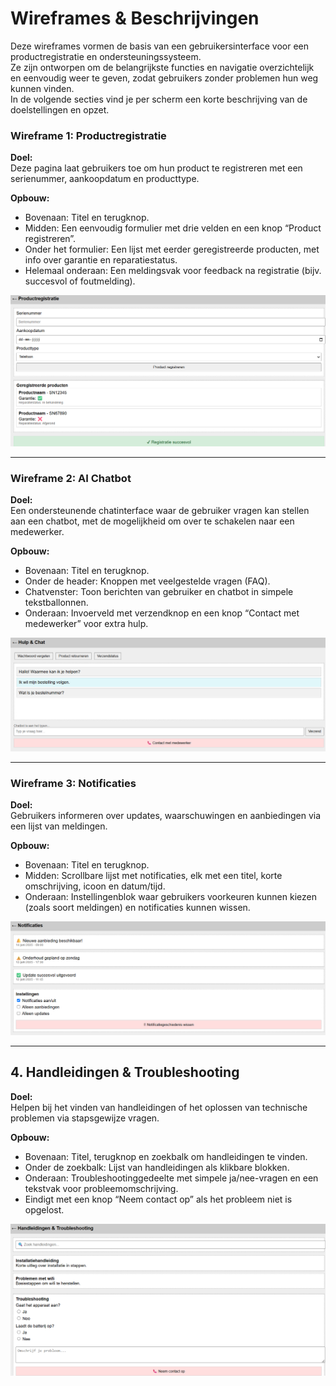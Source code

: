 # Wireframes & Beschrijvingen

Deze wireframes vormen de basis van een gebruikersinterface voor een productregistratie en ondersteuningssysteem.  
Ze zijn ontworpen om de belangrijkste functies en navigatie overzichtelijk en eenvoudig weer te geven, zodat gebruikers zonder problemen hun weg kunnen vinden.  
In de volgende secties vind je per scherm een korte beschrijving van de doelstellingen en opzet.

### Wireframe 1: Productregistratie

**Doel:**  
Deze pagina laat gebruikers toe om hun product te registreren met een serienummer, aankoopdatum en producttype.

**Opbouw:**  
- Bovenaan: Titel en terugknop.  
- Midden: Een eenvoudig formulier met drie velden en een knop “Product registreren”.  
- Onder het formulier: Een lijst met eerder geregistreerde producten, met info over garantie en reparatiestatus.  
- Helemaal onderaan: Een meldingsvak voor feedback na registratie (bijv. succesvol of foutmelding).
  
![Productregristratie](Wireframe_Productregistratie.png)



___
### Wireframe 2: AI Chatbot

**Doel:**  
Een ondersteunende chatinterface waar de gebruiker vragen kan stellen aan een chatbot, met de mogelijkheid om over te schakelen naar een medewerker.

**Opbouw:**  
- Bovenaan: Titel en terugknop.  
- Onder de header: Knoppen met veelgestelde vragen (FAQ).  
- Chatvenster: Toon berichten van gebruiker en chatbot in simpele tekstballonnen.    
- Onderaan: Invoerveld met verzendknop en een knop “Contact met medewerker” voor extra hulp.  

![Hulp](Wireframe_Chatbot.png)

___
### Wireframe 3: Notificaties

**Doel:**  
Gebruikers informeren over updates, waarschuwingen en aanbiedingen via een lijst van meldingen.

**Opbouw:**  
- Bovenaan: Titel en terugknop.  
- Midden: Scrollbare lijst met notificaties, elk met een titel, korte omschrijving, icoon en datum/tijd.  
- Onderaan: Instellingenblok waar gebruikers voorkeuren kunnen kiezen (zoals soort meldingen) en notificaties kunnen wissen. 

![Instellingen](Wireframe_Notificaties.png)
___

## 4. Handleidingen & Troubleshooting
**Doel:**  
Helpen bij het vinden van handleidingen of het oplossen van technische problemen via stapsgewijze vragen.

**Opbouw:**  
- Bovenaan: Titel, terugknop en zoekbalk om handleidingen te vinden.  
- Onder de zoekbalk: Lijst van handleidingen als klikbare blokken.  
- Onderaan: Troubleshootinggedeelte met simpele ja/nee-vragen en een tekstvak voor probleemomschrijving.  
- Eindigt met een knop “Neem contact op” als het probleem niet is opgelost.  

![H en T](Wireframe_HandleidingenTroubleshooting.png)

